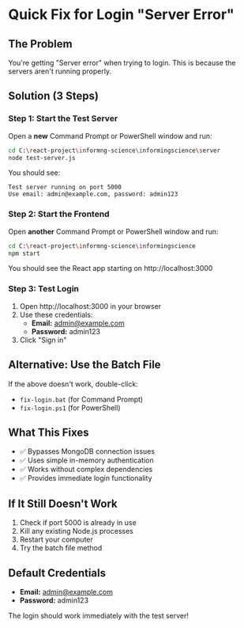 # Quick Fix for Login "Server Error"

## The Problem
You're getting "Server error" when trying to login. This is because the servers aren't running properly.

## Solution (3 Steps)

### Step 1: Start the Test Server
Open a **new** Command Prompt or PowerShell window and run:

```bash
cd C:\react-project\informng-science\informingscience\server
node test-server.js
```

You should see:
```
Test server running on port 5000
Use email: admin@example.com, password: admin123
```

### Step 2: Start the Frontend
Open **another** Command Prompt or PowerShell window and run:

```bash
cd C:\react-project\informng-science\informingscience
npm start
```

You should see the React app starting on http://localhost:3000

### Step 3: Test Login
1. Open http://localhost:3000 in your browser
2. Use these credentials:
   - **Email:** admin@example.com
   - **Password:** admin123
3. Click "Sign in"

## Alternative: Use the Batch File
If the above doesn't work, double-click:
- `fix-login.bat` (for Command Prompt)
- `fix-login.ps1` (for PowerShell)

## What This Fixes
- ✅ Bypasses MongoDB connection issues
- ✅ Uses simple in-memory authentication
- ✅ Works without complex dependencies
- ✅ Provides immediate login functionality

## If It Still Doesn't Work
1. Check if port 5000 is already in use
2. Kill any existing Node.js processes
3. Restart your computer
4. Try the batch file method

## Default Credentials
- **Email:** admin@example.com
- **Password:** admin123

The login should work immediately with the test server!


